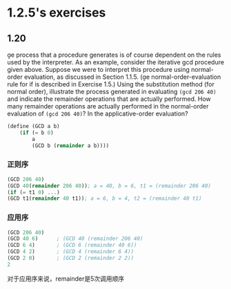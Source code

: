 # 1.2.5's exercises

## 1.20

e process that a procedure generates is
of course dependent on the rules used by the interpreter.
As an example, consider the iterative gcd procedure given
above. Suppose we were to interpret this procedure using
normal-order evaluation, as discussed in Section 1.1.5. (e
normal-order-evaluation rule for if is described in Exercise
1.5.) Using the substitution method (for normal order), illustrate the process generated in evaluating `(gcd 206 40)` and
indicate the remainder operations that are actually performed. How many remainder operations are actually performed in the normal-order evaluation of `(gcd 206 40)`?
In the applicative-order evaluation?

```scheme
(define (GCD a b)
    (if (= b 0)
        a
        (GCD b (remainder a b))))
```

### 正则序
```scheme
(GCD 206 40)
(GCD 40(remainder 206 40)); a = 40, b = 6, t1 = (remainder 206 40)
(if (= t1 0) ...)
(GCD t1(remainder 40 t1)); a = 6, b = 4, t2 = (remainder 40 t1)

```


### 应用序

```scheme
(GCD 206 40)
(GCD 40 6)      ; (GCD 40 (remainder 206 40)
(GCD 6 4)       ; (GCD 6 (remainder 40 6))
(GCD 4 2)       ; (GCD 4 (remainder 6 4))
(GCD 2 0)       ; (GCD 2 (remainder 2 2))
2
```

对于应用序来说，remainder是5次调用顺序